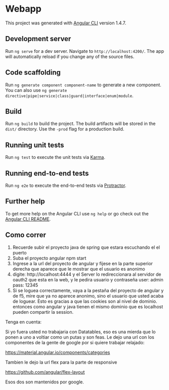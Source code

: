 # Webapp

This project was generated with [Angular CLI](https://github.com/angular/angular-cli) version 1.4.7.

## Development server

Run `ng serve` for a dev server. Navigate to `http://localhost:4200/`. The app will automatically reload if you change any of the source files.

## Code scaffolding

Run `ng generate component component-name` to generate a new component. You can also use `ng generate directive|pipe|service|class|guard|interface|enum|module`.

## Build

Run `ng build` to build the project. The build artifacts will be stored in the `dist/` directory. Use the `-prod` flag for a production build.

## Running unit tests

Run `ng test` to execute the unit tests via [Karma](https://karma-runner.github.io).

## Running end-to-end tests

Run `ng e2e` to execute the end-to-end tests via [Protractor](http://www.protractortest.org/).

## Further help

To get more help on the Angular CLI use `ng help` or go check out the [Angular CLI README](https://github.com/angular/angular-cli/blob/master/README.md).

## Como correr
1) Recuerde subir el proyecto java de spring que estara escuchando el el puerto
2) Suba el proyecto angular npm start
3) Ingrese a la url del proyecto de angular y fijese en la parte superior derecha que aparece que le mostrar que el usuario es anonimo
4) digite: http://localhost:4444 y el Server lo redireccionara al servidor de oauth2 que esta en la web, y le pedira usuario y contraseña user: admin pass: 12345
5) Si se loguea correctamente, vaya a la pestaña del proyecto de angular y de f5, mire que ya no aparece anonimo, sino el usuario que usted acaba de loguear.
Esto es gracias a que las cookies son al nivel de dominio. entonces como angular y java tienen el mismo dominio que es localhost pueden compartir la session.

Tenga en cuenta:

Si yo fuera usted no trabajaria con Datatables, eso es una mierda que lo ponen a uno a voltiar como un putas y son feas.
Le dejo una url con los componentes de la gente de google por si quiere trabajar relajado:

https://material.angular.io/components/categories

Tambien le dejo la url flex para la parte de responsive

https://github.com/angular/flex-layout

Esos dos son mantenidos por google.


 
